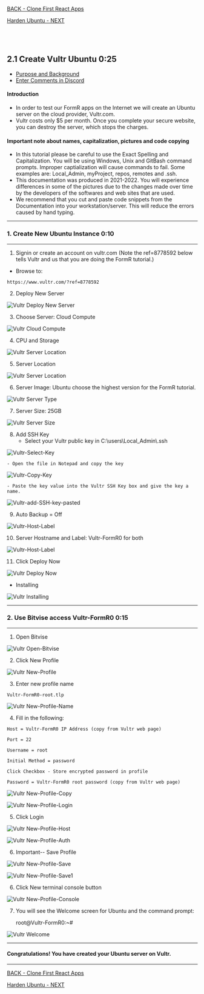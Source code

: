 <!-- ------------------------------------------------------------------------- -->

<div class="page-back">

[BACK - Clone First React Apps](/Setup/fr0102_First-React-Apps.md)
</div><div class="page-next">

[Harden Ubuntu - NEXT](/Setup/fr0302_Setup-Hardening-Ubuntu.md)
</div><div style="margin-top:35px">&nbsp;</div>

<!-- ------------------------------------------------------------------------- -->

## 2.1 Create Vultr Ubuntu 0:25
- [Purpose and Background](../Setup/purposes/pfr0301_Setup-Vultr-Ubuntu.md)
- [Enter Comments in Discord](https://discord.com/channels/928752444316483585/931217076885008495)

#### Introduction
- In order to test our FormR apps on the Internet  we will create an Ubuntu server on the cloud provider, Vultr.com. 
- Vultr costs only $5 per month. Once you complete your secure website, you can destroy the server, which stops the charges.

#### Important note about names, capitalization, pictures and code copying
- In this tutorial please be careful to use the Exact Spelling and Capitalization. You will be using Windows, Unix and GitBash command prompts. Improper captialization will cause commands to fail. Some examples are: Local_Admin, myProject, repos, remotes and .ssh.
- This documentation was produced in 2021-2022. You will experience differences in some of the pictures due to the changes made over time by the developers of the softwares and web sites that are used.
- We recommend that you cut and paste code snippets from the Documentation into your workstation/server. This will reduce the errors caused by hand typing.


----
### 1. Create New Ubuntu Instance  0:10
----
1. Signin or create an account on vultr.com (Note the ref=8778592 below tells Vultr and us that you are doing the FormR tutorial.)

- Browse to:

```
https://www.vultr.com/?ref=8778592
```

2. Deploy New Server 

![Vultr Deploy New Server](./images/fr0301-01_Vultr-Deploy-New-Server.png "Deploy New Server")

3. Choose Server: Cloud Compute

![Vultr Cloud Compute](./images/fr0301-02_Vultr-Cloud-Compute.png "Cloud Compute")

4. CPU and Storage

![Vultr Server Location](./images/fr0301-03_Vultr-Server-CPU.png "Server Location")

5. Server Location

![Vultr Server Location](./images/fr0301-03_Vultr-Server-Location.png "Server Location")

6. Server Image: Ubuntu choose the highest version for the FormR tutorial.

![Vultr Server Type](./images/fr0301-04_Vultr-Server-Type.png "Server Type")

7. Server Size: 25GB

![Vultr Server Size](./images/fr0301-05_Vultr-Server-Size.png "Server Size")

8. Add SSH Key
    - Select your Vultr public key in C:\users\Local_Admin\\.ssh

![Vultr-Select-Key](./images/fr0301-06_Vultr-Select-Key.png "Vultr-Select-Key")

    - Open the file in Notepad and copy the key 

![Vultr-Copy-Key](./images/fr0301-06_Vultr-Copy-Key.png "Vultr-Copy-Key")

    - Paste the key value into the Vultr SSH Key box and give the key a name.

![Vultr-add-SSH-key-pasted](./images/fr0301-06_Vultr-add-SSH-key-pasted.png "Vultr-add-SSH-key-pasted")

9. Auto Backup = Off

![Vultr-Host-Label](./images/fr0301-07_Vultr-Auto-Backup.png "Vultr-Host-Label")

10. Server Hostname and Label: Vultr-FormR0 for both

![Vultr-Host-Label](./images/fr0301-07_Vultr-Host-Label.png "Vultr-Host-Label")


11. Click Deploy Now

![Vultr Deploy Now](./images/fr0301-07_Vultr-Deploy-Now.png "Deploy Now")

- Installing

![Vultr Installing](./images/fr0301-08_Vultr-Installing.png "Installing")

----
### 2. Use Bitvise access Vultr-FormR0  0:15
----
1. Open Bitvise

![Vultr Open-Bitvise](./images/fr0301-09_Vultr-Open-Bitvise.png "Vultr Open-Bitvise")

2. Click New Profile

![Vultr New-Profile](./images/fr0301-09_Vultr-New-Profile.png "Vultr New-Profile")

3. Enter new profile name

```
Vultr-FormR0-root.tlp
```

![Vultr New-Profile-Name](./images/fr0301-09_Vultr-New-Profile-Name.png "Vultr New-Profile-Name")

4. Fill in the following:

```
Host = Vultr-FormR0 IP Address (copy from Vultr web page)

Port = 22

Username = root

Initial Method = password

Click Checkbox - Store encrypted password in profile

Password = Vultr-FormR0 root password (copy from Vultr web page)

```

![Vultr New-Profile-Copy](./images/fr0301-09_Vultr-New-Profile-Copy.png "Vultr New-Profile-Copy")

![Vultr New-Profile-Login](./images/fr0301-09_Vultr-New-Profile-Login.png "Vultr New-Profile-Login")

5. Click Login

![Vultr New-Profile-Host](./images/fr0301-09_Vultr-New-Profile-Host.png "Vultr New-Profile-Host")

![Vultr New-Profile-Auth](./images/fr0301-09_Vultr-New-Profile-Auth.png "Vultr New-Profile-Auth")

6. Important-- Save Profile

![Vultr New-Profile-Save](./images/fr0301-09_Vultr-New-Profile-Save.png "Vultr New-Profile-Save")

![Vultr New-Profile-Save1](./images/fr0301-09_Vultr-New-Profile-Save1.png "Vultr New-Profile-Save1")



6. Click New terminal console button

![Vultr New-Profile-Console](./images/fr0301-09_Vultr-New-Profile-Console-root.png "Vultr New-Profile-Console")

7. You will see the Welcome screen for Ubuntu and the command prompt:

    root@Vultr-FormR0:~#

![Vultr Welcome](./images/fr0301-13_Vultr-Welcome.png "Welcome")

----
#### Congratulations! You have created your Ubuntu server on Vultr.
----


<!-- ------------------------------------------------------------------------- -->

<div class="page-back">

[BACK - Clone First React Apps](/Setup/fr0102_First-React-Apps.md)
</div><div class="page-next">

[Harden Ubuntu - NEXT](/Setup/fr0302_Setup-Hardening-Ubuntu.md)
</div>



